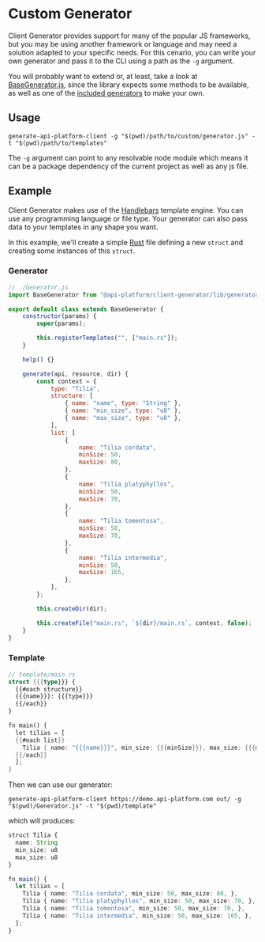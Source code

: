 # Custom Generator

Client Generator provides support for many of the popular JS frameworks, but you may be using another framework or language and may need a solution adapted to your specific needs. For this cenario, you can write your own generator and pass it to the CLI using a path as the `-g` argument.

You will probably want to extend or, at least, take a look at [BaseGenerator.js](https://github.com/api-platform/client-generator/blob/main/src/generators/BaseGenerator.js), since the library expects some methods to be available, as well as one of the [included generators](https://github.com/api-platform/client-generator/blob/main/src/generators/BaseGenerator.j) to make your own.

## Usage

```shell
generate-api-platform-client -g "$(pwd)/path/to/custom/generator.js" -t "$(pwd)/path/to/templates"
```

The `-g` argument can point to any resolvable node module which means it can be a package dependency of the current project as well as any js file.

## Example

Client Generator makes use of the [Handlebars](https://handlebarsjs.com/) template engine. You can use any programming language or file type. Your generator can also pass data to your templates in any shape you want.

In this example, we'll create a simple [Rust](https://www.rust-lang.org) file defining a new `struct` and creating some instances of this `struct`.

### Generator

```js
// ./Generator.js
import BaseGenerator from "@api-platform/client-generator/lib/generators/BaseGenerator";

export default class extends BaseGenerator {
    constructor(params) {
        super(params);

        this.registerTemplates("", ["main.rs"]);
    }

    help() {}

    generate(api, resource, dir) {
        const context = {
            type: "Tilia",
            structure: [
                { name: "name", type: "String" },
                { name: "min_size", type: "u8" },
                { name: "max_size", type: "u8" },
            ],
            list: [
                {
                    name: "Tilia cordata",
                    minSize: 50,
                    maxSize: 80,
                },
                {
                    name: "Tilia platyphyllos",
                    minSize: 50,
                    maxSize: 70,
                },
                {
                    name: "Tilia tomentosa",
                    minSize: 50,
                    maxSize: 70,
                },
                {
                    name: "Tilia intermedia",
                    minSize: 50,
                    maxSize: 165,
                },
            ],
        };

        this.createDir(dir);

        this.createFile("main.rs", `${dir}/main.rs`, context, false);
    }
}
```

### Template

```rs
// template/main.rs
struct {{{type}}} {
  {{#each structure}}
  {{{name}}}: {{{type}}}
  {{/each}}
}

fn main() {
  let tilias = [
  {{#each list}}
    Tilia { name: "{{{name}}}", min_size: {{{minSize}}}, max_size: {{{maxSize}}}, },
  {{/each}}
  ];
}
```

Then we can use our generator:

```shell
generate-api-platform-client https://demo.api-platform.com out/ -g "$(pwd)/Generator.js" -t "$(pwd)/template"
```

which will produces:

```ts
struct Tilia {
  name: String
  min_size: u8
  max_size: u8
}

fn main() {
  let tilias = [
    Tilia { name: "Tilia cordata", min_size: 50, max_size: 80, },
    Tilia { name: "Tilia platyphyllos", min_size: 50, max_size: 70, },
    Tilia { name: "Tilia tomentosa", min_size: 50, max_size: 70, },
    Tilia { name: "Tilia intermedia", min_size: 50, max_size: 165, },
  ];
}
```
